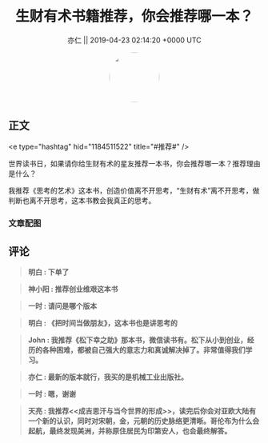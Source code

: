 <h1 align="center">生财有术书籍推荐，你会推荐哪一本？</h1>




<p align="center">
    <a>亦仁 || 2019-04-23 02:14:20 &#43;0000 UTC</a>
</p>

<div align="center">
    <img src="https://images.zsxq.com/Fn3NQqCN8nuGF86yZPXSbEsl0mb3?e=1590940799&amp;token=kIxbL07-8jAj8w1n4s9zv64FuZZNEATmlU_Vm6zD:pfbNc8W3hS0oYG_hyXXh_rHMHuc=" width="100" height="100" style="border:1px solid;border-radius:50%; color:#ffffff"/>
</div>




## 正文

<div>
&lt;e type=&#34;hashtag&#34; hid=&#34;1184511522&#34; title=&#34;#推荐#&#34; /&gt; 

世界读书日，如果请你给生财有术的星友推荐一本书，你会推荐哪一本？推荐理由是什么？ 

我推荐《思考的艺术》这本书，创造价值离不开思考，“生财有术”离不开思考，做判断也离不开思考，这本书教会我真正的思考。
</div>

### 文章配图

<div class="image" align="center">

</div>


## 评论

<div align="left">
<div>

<blockquote >
<span> <strong>明白 : 下单了 </strong></span>
</blockquote>

<blockquote >
<span> <strong>神小阳 : 推荐创业维艰这本书 </strong></span>
</blockquote>

<blockquote >
<span> <strong>一时 : 请问是哪个版本 </strong></span>
</blockquote>

<blockquote >
<span> <strong>明白 : 《把时间当做朋友》，这本书也是讲思考的 </strong></span>
</blockquote>

<blockquote >
<span> <strong>John : 我推荐《松下幸之助》那本书，微信读书有。松下从小到创业，经历的各种困难，都被自己强大的意志力和真诚解决掉了。非常值得我们学习。 </strong></span>
</blockquote>

<blockquote >
<span> <strong>亦仁 : 最新的版本就行，我买的是机械工业出版社。 </strong></span>
</blockquote>

<blockquote >
<span> <strong>一时 : 嗯，谢谢 </strong></span>
</blockquote>

<blockquote >
<span> <strong>天亮 : 我推荐&lt;&lt;成吉思汗与当今世界的形成&gt;&gt;，读完后你会对亚欧大陆有一个新的认识，同时对宋朝，金，元朝的历史脉络更清晰。哥伦布为什么会起航，最终发现美洲，并称原住居民为印第安人，也会最终解答。 </strong></span>
</blockquote>

</div>
</div>